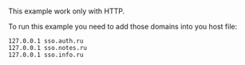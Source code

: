 #

This example work only with HTTP.

To run this example you need to add those domains into you host file:

```text
127.0.0.1 sso.auth.ru
127.0.0.1 sso.notes.ru
127.0.0.1 sso.info.ru
```
